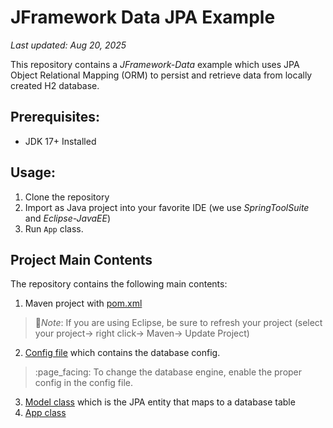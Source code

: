 # JFramework Data JPA Example

_Last updated: Aug 20, 2025_


This repository contains a _JFramework-Data_ example which uses JPA Object Relational Mapping (ORM) to persist and retrieve data from locally created H2 database.

## Prerequisites:
- JDK 17+ Installed

## Usage:
1. Clone the repository
2. Import as Java project into your favorite IDE (we use _SpringToolSuite_ and _Eclipse-JavaEE_)
3. Run `App` class.

## Project Main Contents 
The repository  contains the following main contents: 
1. Maven project with [pom.xml](pom.xml)
  > :page_facing_up:*Note*: If you are using Eclipse, be sure to refresh your project (select your project→ right click→ Maven→ Update Project)
2. [Config file](src/main/resources/config.properties) which contains the database config.
  >:page_facing: To change the database engine, enable the proper config in the config file.
3. [Model class](src/main/java/com/app/Model.java) which is the JPA entity that maps to a database table
4. [App class](src/main/java/com/app/App.java)  

